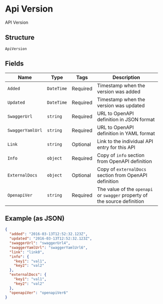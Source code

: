 
# Api Version

API Version

## Structure

`ApiVersion`

## Fields

| Name | Type | Tags | Description |
|  --- | --- | --- | --- |
| `Added` | `DateTime` | Required | Timestamp when the version was added |
| `Updated` | `DateTime` | Required | Timestamp when the version was updated |
| `SwaggerUrl` | `string` | Required | URL to OpenAPI definition in JSON format |
| `SwaggerYamlUrl` | `string` | Required | URL to OpenAPI definition in YAML format |
| `Link` | `string` | Optional | Link to the individual API entry for this API |
| `Info` | `object` | Required | Copy of `info` section from OpenAPI definition |
| `ExternalDocs` | `object` | Optional | Copy of `externalDocs` section from OpenAPI definition |
| `OpenapiVer` | `string` | Required | The value of the `openapi` or `swagger` property of the source definition |

## Example (as JSON)

```json
{
  "added": "2016-03-13T12:52:32.123Z",
  "updated": "2016-03-13T12:52:32.123Z",
  "swaggerUrl": "swaggerUrl4",
  "swaggerYamlUrl": "swaggerYamlUrl6",
  "link": "link0",
  "info": {
    "key1": "val1",
    "key2": "val2"
  },
  "externalDocs": {
    "key1": "val1",
    "key2": "val2"
  },
  "openapiVer": "openapiVer6"
}
```

